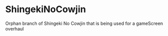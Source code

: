 # ShingekiNoCowjin
Orphan branch of Shingeki No Cowjin that is being used for a gameScreen overhaul
